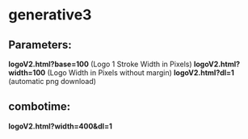 # generative3

## Parameters: ##

**logoV2.html?base=100** (Logo 1 Stroke Width in Pixels)
**logoV2.html?width=100** (Logo Width in Pixels without margin)
**logoV2.html?dl=1** (automatic png download)

## combotime: ##

**logoV2.html?width=400&dl=1**